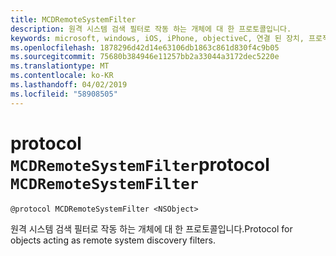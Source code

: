 ```yaml
---
title: MCDRemoteSystemFilter
description: 원격 시스템 검색 필터로 작동 하는 개체에 대 한 프로토콜입니다.
keywords: microsoft, windows, iOS, iPhone, objectiveC, 연결 된 장치, 프로젝트 로마
ms.openlocfilehash: 1878296d42d14e63106db1863c861d830f4c9b05
ms.sourcegitcommit: 75680b384946e11257bb2a33044a3172dec5220e
ms.translationtype: MT
ms.contentlocale: ko-KR
ms.lasthandoff: 04/02/2019
ms.locfileid: "58908505"
---
```

# <a name="protocol-mcdremotesystemfilter"></a><span data-ttu-id="4cb86-104">protocol `MCDRemoteSystemFilter`</span><span class="sxs-lookup"><span data-stu-id="4cb86-104">protocol `MCDRemoteSystemFilter`</span></span>

```
@protocol MCDRemoteSystemFilter <NSObject>
```

<span data-ttu-id="4cb86-105">원격 시스템 검색 필터로 작동 하는 개체에 대 한 프로토콜입니다.</span><span class="sxs-lookup"><span data-stu-id="4cb86-105">Protocol for objects acting as remote system discovery filters.</span></span>
